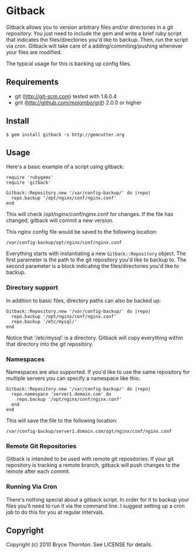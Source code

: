 Gitback
====

Gitback allows you to version arbitrary files and/or directories in a git
repository.  You just need to include the gem and write a brief ruby script
that indicates the files/directories you'd like to backup.  Then, run the
script via cron.  Gitback will take care of a adding/commiting/pushing whenever
your files are modified.

The typical usage for this is backing up config files.


## Requirements ###############################################################

* git (http://git-scm.com) tested with 1.6.0.4
* grit (http://github.com/mojombo/grit) 2.0.0 or higher


## Install ####################################################################

    $ gem install gitback -s http://gemcutter.org

## Usage ######################################################################

Here's a basic example of a script using gitback:

    require 'rubygems'
    require 'gitback'

    Gitback::Repository.new '/var/config-backup/' do |repo|
      repo.backup '/opt/nginx/conf/nginx.conf'
    end

This will check /opt/nginx/conf/nginx.conf for changes.  If the file has
changed, gitback will commit a new version.

This nginx config file would be saved to the following location:

    /var/config-backup/opt/nginx/conf/nginx.conf

Everything starts with instantiating a new `Gitback::Repository` object. The
first parameter is the path to the git repository you'd like to backup to. The
second parameter is a block indicating the files/directories you'd like to
backup.


### Directory support

In addition to basic files, directory paths can also be backed up:

    Gitback::Repository.new '/var/config-backup/' do |repo|
      repo.backup '/opt/nginx/conf/nginx.conf'
      repo.backup '/etc/mysql/'
    end

Notice that '/etc/mysql' is a directory.  Gitback will copy everything within
that directory into the git repository.


### Namespaces

Namespaces are also supported.  If you'd like to use the same repository for
multiple servers you can specify a namespace like this:

    Gitback::Repository.new '/var/config-backup/' do |repo|
      repo.namespace 'server1.domain.com' do
        repo.backup '/opt/nginx/conf/nginx.conf'
      end
    end

This will save the file to the following location:

    /var/config-backup/server1.domain.com/opt/nginx/conf/nginx.conf


### Remote Git Repositories

Gitback is intended to be used with remote git repositories.  If your git
repository is tracking a remote branch, gitback will push changes to
the remote after each commit.


### Running Via Cron

There's nothing special about a gitback script.  In order for it to backup
your files you'll need to run it via the command line.  I suggest setting up
a cron job to do this for you at regular intervals.

## Copyright ###################################################################

Copyright (c) 2010 Bryce Thornton. See LICENSE for details.
